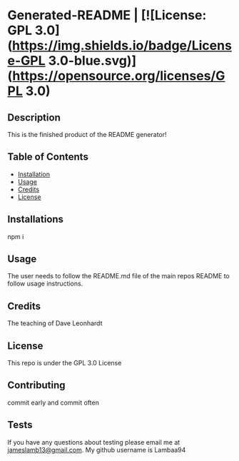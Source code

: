 # Generated-README | [![License: GPL 3.0](https://img.shields.io/badge/License-GPL 3.0-blue.svg)](https://opensource.org/licenses/GPL 3.0)


## Description

This is the finished product of the README generator!

## Table of Contents

* [Installation](#installation)
* [Usage](#usage)
* [Credits](#credits)
* [License](#license)

## Installations

npm i

## Usage

The user needs to follow the README.md file of the main repos README to follow usage instructions.

## Credits

The teaching of Dave Leonhardt

## License

This repo is under the GPL 3.0 License

## Contributing

commit early and commit often

## Tests

If you have any questions about testing please email me at jameslamb13@gmail.com. My github username is Lambaa94



